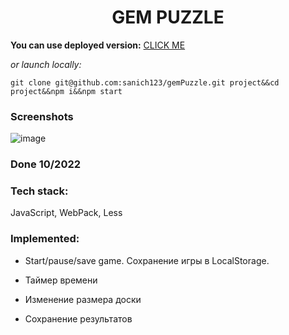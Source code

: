 <h1 align="center">GEM PUZZLE</h1>

**You can use deployed version:** [CLICK ME](https://glistening-smakager-25b538.netlify.app/)

*or launch locally:*

`git clone git@github.com:sanich123/gemPuzzle.git project&&cd project&&npm i&&npm start`

### Screenshots

![image](https://user-images.githubusercontent.com/70276651/227778303-58a8ad4e-df13-4ede-bfae-c5e2f1b04757.png)

### Done 10/2022

### Tech stack:
JavaScript, WebPack, Less

### Implemented:

* Start/pause/save game. Сохранение игры в LocalStorage.

* Таймер времени

* Изменение размера доски

* Сохранение результатов
